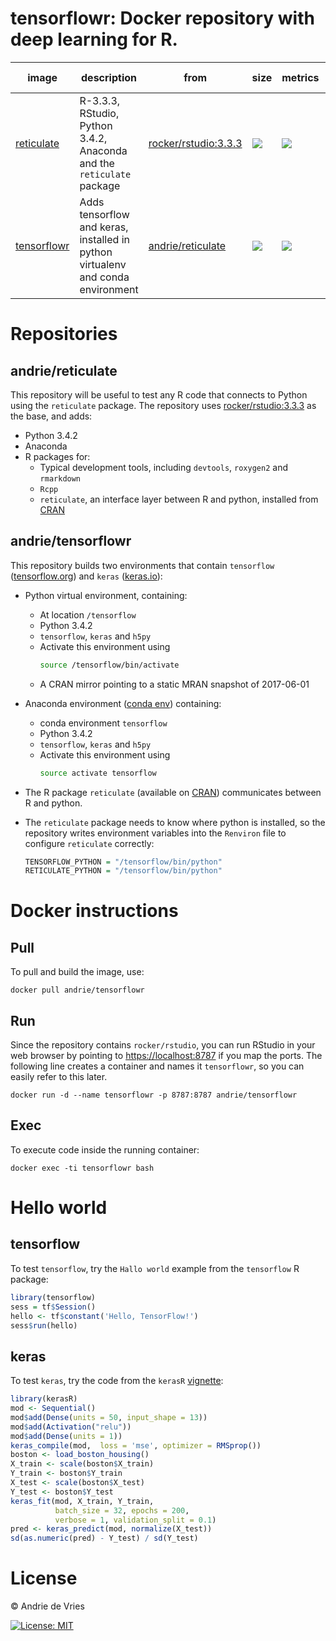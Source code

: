 # tensorflowr: Docker repository with deep learning for R.

image            | description                               | from |size   | metrics | build status 
---------------- | ----------------------------------------- | ---- | ------ | ------- | --------------
[reticulate](https://hub.docker.com/r/andrie/reticulate) |  R-3.3.3, RStudio, Python 3.4.2, Anaconda and the `reticulate` package | [rocker/rstudio:3.3.3](https://hub.docker.com/r/rocker/rstudio/) | [![](https://images.microbadger.com/badges/image/andrie/reticulate.svg)](https://microbadger.com/images/andrie/reticulate) | [![](https://img.shields.io/docker/pulls/andrie/reticulate.svg)](https://hub.docker.com/r/andrie/reticulate) |  [![](https://img.shields.io/docker/automated/andrie/reticulate.svg)](https://hub.docker.com/r/andrie/reticulate/builds)
[tensorflowr](https://hub.docker.com/r/andrie/tensorflowr) | Adds tensorflow and keras, installed in python virtualenv and conda environment | [andrie/reticulate](https://hub.docker.com/r/andrie/reticulate) | [![](https://images.microbadger.com/badges/image/andrie/tensorflowr.svg)](https://microbadger.com/images/andrie/tensorflowr) | [![](https://img.shields.io/docker/pulls/andrie/tensorflowr.svg)](https://hub.docker.com/r/andrie/tensorflowr) |  [![](https://img.shields.io/docker/automated/andrie/tensorflowr.svg)](https://hub.docker.com/r/andrie/tensorflowr/builds)

# Repositories

## andrie/reticulate

This repository will be useful to test any R code that connects to Python using the `reticulate` package.  The repository uses [rocker/rstudio:3.3.3](https://hub.docker.com/r/rocker/rstudio/) as the base, and adds:

* Python 3.4.2
* Anaconda
* R packages for:
    - Typical development tools, including `devtools`, `roxygen2` and `rmarkdown`
    - `Rcpp`
    - `reticulate`, an interface layer between R and python, installed from [CRAN](https://cran.r-project.org/package=reticulate)


## andrie/tensorflowr

This repository builds two environments that contain `tensorflow` ([tensorflow.org](https://www.tensorflow.org/)) and `keras` ([keras.io](https://keras.io/)):

* Python virtual environment, containing:
    - At location `/tensorflow`
    - Python 3.4.2
    - `tensorflow`, `keras` and `h5py`
    - Activate this environment using
        ```bash
        source /tensorflow/bin/activate
        ```
    - A CRAN mirror pointing to a static MRAN snapshot of 2017-06-01

* Anaconda environment ([conda env](https://conda.io/docs/using/envs.html)) containing:
    - conda environment `tensorflow`
    - Python 3.4.2
    - `tensorflow`, `keras` and `h5py`
    - Activate this environment using
        ```bash
        source activate tensorflow
        ```
* The R package `reticulate` (available on [CRAN](https://cran.r-project.org/web/packages/reticulate/index.html)) communicates between R and python.
* The `reticulate` package needs to know where python is installed, so the repository writes environment variables into the `Renviron` file to configure `reticulate` correctly:

    ```r
    TENSORFLOW_PYTHON = "/tensorflow/bin/python"
    RETICULATE_PYTHON = "/tensorflow/bin/python"
    ```

# Docker instructions

## Pull

To pull and build the image, use:

```
docker pull andrie/tensorflowr
```

## Run

Since the repository contains `rocker/rstudio`, you can run RStudio in your web browser by pointing to [https://localhost:8787]([https://localhost:8787) if you map the ports. The following line creates a container and names it `tensorflowr`, so you can easily refer to this later.

```
docker run -d --name tensorflowr -p 8787:8787 andrie/tensorflowr
```

## Exec

To execute code inside the running container:

```
docker exec -ti tensorflowr bash
```

# Hello world

## tensorflow

To test `tensorflow`, try the `Hallo world` example from the `tensorflow` R package:

```r
library(tensorflow)
sess = tf$Session()
hello <- tf$constant('Hello, TensorFlow!')
sess$run(hello)
```

## keras

To test `keras`, try the code from the `kerasR` [vignette](https://cran.r-project.org/web/packages/kerasR/vignettes/introduction.html):

```r
library(kerasR)
mod <- Sequential()
mod$add(Dense(units = 50, input_shape = 13))
mod$add(Activation("relu"))
mod$add(Dense(units = 1))
keras_compile(mod,  loss = 'mse', optimizer = RMSprop())
boston <- load_boston_housing()
X_train <- scale(boston$X_train)
Y_train <- boston$Y_train
X_test <- scale(boston$X_test)
Y_test <- boston$Y_test
keras_fit(mod, X_train, Y_train,
          batch_size = 32, epochs = 200,
          verbose = 1, validation_split = 0.1)
pred <- keras_predict(mod, normalize(X_test))
sd(as.numeric(pred) - Y_test) / sd(Y_test)
```

# License

© Andrie de Vries

 [![License: MIT](https://img.shields.io/badge/License-MIT-yellow.svg)](https://opensource.org/licenses/MIT)
